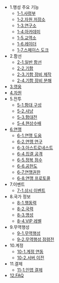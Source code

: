 * 1.행성 주요 기능
  - [1-1.사령부](kor/101commandcenter.md)
  - [1-2.자원 저장소](kor/102resourcestorage.md)
  - [1-3.연구소](kor/103research.md)
  - [1-4.아카데미](kor/104academy.md)
  - [1-5.교역소](kor/105tradingpost.md)
  - [1-6.레이더](kor/106radar.md)
  - [1-7.스페이스 도크](kor/107spacedock.md)
* 2.함선
  - [2-1.일반 함선](kor/201normalship.md)
  - [2-2.기함](kor/202flagship.md)
  - [2-3.기함 장비 제작](kor/203flagshipequip.md)
  - [2-4.기함 장비 분해](kor/204disassemble.md)
* [3.영웅](kor/300hero.md)
* [4.자원](kor/400resource.md)
* 5.전투
  - [5-1.함대 구성](kor/501fleetset.md)
  - [5-2.사냥](kor/502hunt.md)
  - [5-3.함대전](kor/503fleetbattle.md)
  - [5-4.현상수배](kor/504wanted.md)
* [6.연맹](kor/600fedmain.md)
  - [6-1.연맹 도움](kor/601fedhelp.md)
  - [6-2.연맹 연구](kor/602fedresearch.md)
  - [6-3.아스트로네스트](kor/604fedastronest.md)
  - [6-4.집결 공격](kor/605fedrallyattack.md)
  - [6-5.정복 점수](kor/606fedconquestscore.md)
  - [6-6.공헌도](kor/607fedcontribution.md)
  - [6-7.연맹권한](kor/608fedpermission.md)
  - [6-8.연맹 프로토콜](kor/609fedprotocol.md)
* 7.이벤트
  - [7-1.상시 이벤트](kor/701regularevent.md)
* 8.국가 정보
  - [8-1.행동력](kor/801actionpoint.md)
  - [8-2.국력](kor/802nationalpower.md)
  - [8-3.명성](kor/803fame.md)
  - [8-4.VIP 레벨](kor/804viplevel.md)
* 9.무역행성
  - [9-1.무역행성](kor/1200tradeplanet.md)
  - [9-2.무역행성 점령전](kor/1201conquest.md)
* 10.계정
  - [10-1.계정 연동](kor/901connectaccount.md)
  - [10-2.서버 이전](kor/902moveserver.md)
* 11.결제
  - [11-1.인앱 결제](kor/1001inappbilling.md)
* [12.FAQ](kor/1100faq.md)

